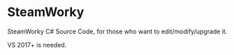 # SteamWorky

SteamWorky C# Source Code, for those who want to edit/modify/upgrade it.

VS 2017+ is needed. 
